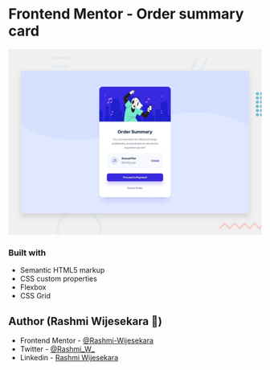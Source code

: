 # Frontend Mentor - Order summary card

![Design preview for the Order summary card coding challenge](./design/desktop-preview.jpg)

### Built with

- Semantic HTML5 markup
- CSS custom properties
- Flexbox
- CSS Grid

## Author (Rashmi Wijesekara 🙂)

- Frontend Mentor	- [@Rashmi-Wijesekara](https://www.frontendmentor.io/profile/Rashmi-Wijesekara)
- Twitter			- [@Rashmi_W_](https://twitter.com/Rashmi_W_)
- Linkedin       	- [Rashmi Wijesekara](https://www.linkedin.com/in/rashmi-wijesekara-a1a1881b3/)	
